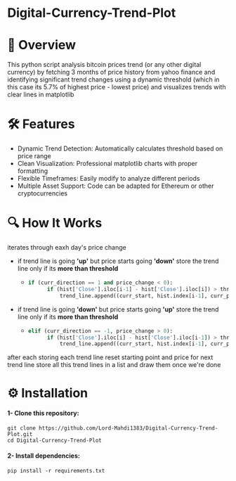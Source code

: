 # Digital-Currency-Trend-Plot
# 📌 Overview
This python script analysis bitcoin prices trend (or any other digital currency) by fetching 3 months of price history from yahoo finance and identifying significant trend changes using a dynamic threshold (which in this case its 5.7% of highest price - lowest price) and visualizes trends with clear lines in matplotlib

# 🛠️ Features
 - Dynamic Trend Detection: Automatically calculates threshold based on price range
 - Clean Visualization: Professional matplotlib charts with proper formatting
 - Flexible Timeframes: Easily modify to analyze different periods
 - Multiple Asset Support: Code can be adapted for Ethereum or other cryptocurrencies

# 🔍 How It Works
iterates through eaxh day's price change 
  - if trend line is going **'up'** but price starts going **'down'** store the trend line only if its **more than threshold**
    - ```python
      if (curr_direction == 1 and price_change < 0):
            if (hist['Close'].iloc[i-1] - hist['Close'].iloc[i]) > threshold:
                trend_line.append((curr_start, hist.index[i-1], curr_price, hist['Close'].iloc[i-1]))

  - if trend line is going **'down'** but price starts going **'up'** store the trend line only if its **more than threshold**
    - ```python
      elif (curr_direction == -1, price_change > 0):
            if (hist['Close'].iloc[i] - hist['Close'].iloc[i-1]) > threshold:
                trend_line.append((curr_start, hist.index[i-1], curr_price, hist['Close'].iloc[i-1])) 
after each storing each trend line reset starting point and price for next trend line
store all this trend lines in a list and draw them once we're done

# ⚙️ Installation
#### 1- Clone this repository:
```
git clone https://github.com/Lord-Mahdi1383/Digital-Currency-Trend-Plot.git
cd Digital-Currency-Trend-Plot
```
#### 2- Install dependencies:
```
pip install -r requirements.txt
```
